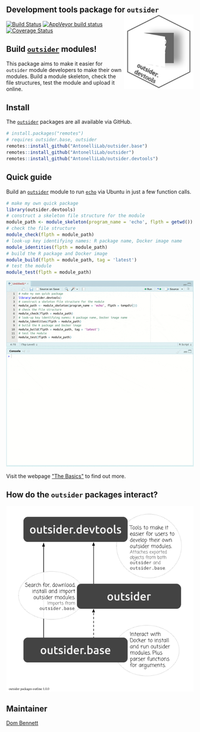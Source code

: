 
Development tools package for `outsider` <img src="https://raw.githubusercontent.com/AntonelliLab/outsider.devtools/master/other/logo_devtools.png" height="200" align="right"/>
----

[![Build Status](https://travis-ci.org/AntonelliLab/outsider.devtools.svg?branch=master)](https://travis-ci.org/AntonelliLab/outsider.base) [![AppVeyor build status](https://ci.appveyor.com/api/projects/status/github/AntonelliLab/outsider.devtools?branch=master&svg=true)](https://ci.appveyor.com/project/DomBennett/outsider-devtools) [![Coverage Status](https://coveralls.io/repos/github/AntonelliLab/outsider.devtools/badge.svg?branch=master)](https://coveralls.io/github/AntonelliLab/outsider.devtools?branch=master)

## Build [`outsider`](https://github.com/AntonelliLab/outsider#install-and-run-programs-outside-of-r-inside-of-r-) modules!

This package aims to make it easier for `outsider` module developers to make
their own modules. Build a module skeleton, check the file structures,
test the module and upload it online.

## Install

The [`outsider`](https://github.com/AntonelliLab/outsider#install-and-run-programs-outside-of-r-inside-of-r-) packages are all available via GitHub.

```r
# install.packages("remotes")
# requires outsider.base, outsider
remotes::install_github("AntonelliLab/outsider.base")
remotes::install_github("AntonelliLab/outsider")
remotes::install_github("AntonelliLab/outsider.devtools")
```

## Quick guide

Build an [`outsider`](https://github.com/AntonelliLab/outsider#install-and-run-programs-outside-of-r-inside-of-r-) module to run [`echo`](https://en.wikipedia.org/wiki/Echo_(command)) via Ubuntu in just a few function calls.

```r
# make my own quick package
library(outsider.devtools)
# construct a skeleton file structure for the module
module_path <- module_skeleton(program_name = 'echo', flpth = getwd())
# check the file structure
module_check(flpth = module_path)
# look-up key identifying names: R package name, Docker image name
module_identities(flpth = module_path)
# build the R package and Docker image
module_build(flpth = module_path, tag = 'latest')
# test the module
module_test(flpth = module_path)
```

![](https://raw.githubusercontent.com/AntonelliLab/outsider.devtools/master/other/build_example.gif)

Visit the webpage ["The Basics"](https://antonellilab.github.io/outsider.devtools/articles/basic.html) to find out more.

## How do the `outsider` packages interact?

![](https://raw.githubusercontent.com/AntonelliLab/outsider.devtools/master/other/package_structures.png)

## Maintainer

[Dom Bennett](https://github.com/dombennett/)

